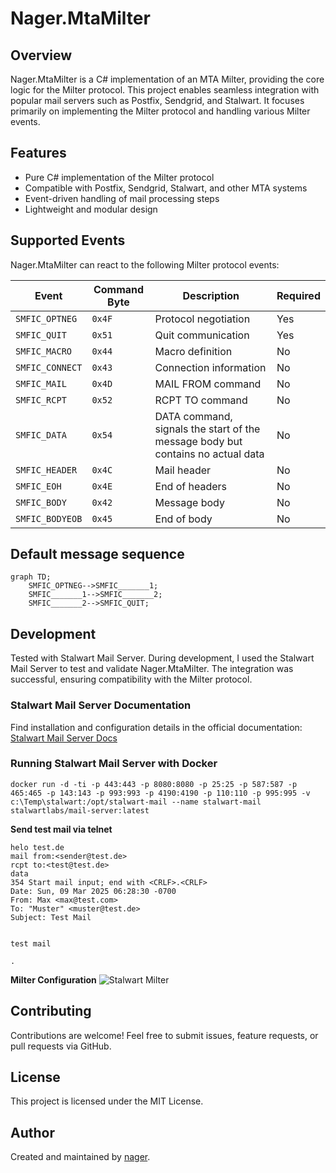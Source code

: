 # Nager.MtaMilter

## Overview
Nager.MtaMilter is a C# implementation of an MTA Milter, providing the core logic for the Milter protocol. This project enables seamless integration with popular mail servers such as Postfix, Sendgrid, and Stalwart. It focuses primarily on implementing the Milter protocol and handling various Milter events.

## Features
- Pure C# implementation of the Milter protocol
- Compatible with Postfix, Sendgrid, Stalwart, and other MTA systems
- Event-driven handling of mail processing steps
- Lightweight and modular design

## Supported Events
Nager.MtaMilter can react to the following Milter protocol events:

| Event | Command Byte | Description | Required |
|-------|-------------|-------------|----------|
| `SMFIC_OPTNEG` | `0x4F` | Protocol negotiation | Yes |
| `SMFIC_QUIT` | `0x51` | Quit communication | Yes |
| `SMFIC_MACRO` | `0x44` | Macro definition | No |
| `SMFIC_CONNECT` | `0x43` | Connection information | No |
| `SMFIC_MAIL` | `0x4D` | MAIL FROM command | No |
| `SMFIC_RCPT` | `0x52` | RCPT TO command | No |
| `SMFIC_DATA` | `0x54` | DATA command, signals the start of the message body but contains no actual data | No |  
| `SMFIC_HEADER` | `0x4C` | Mail header | No |
| `SMFIC_EOH` | `0x4E` | End of headers | No |
| `SMFIC_BODY` | `0x42` | Message body | No |
| `SMFIC_BODYEOB` | `0x45` | End of body | No |


## Default message sequence

```mermaid
graph TD;
    SMFIC_OPTNEG-->SMFIC_______1;
    SMFIC_______1-->SMFIC_______2;
    SMFIC_______2-->SMFIC_QUIT;
```


## Development
Tested with Stalwart Mail Server. During development, I used the Stalwart Mail Server to test and validate Nager.MtaMilter. The integration was successful, ensuring compatibility with the Milter protocol.

### Stalwart Mail Server Documentation

Find installation and configuration details in the official documentation: [Stalwart Mail Server Docs](https://stalw.art/docs/install/docker/)

### Running Stalwart Mail Server with Docker

```
docker run -d -ti -p 443:443 -p 8080:8080 -p 25:25 -p 587:587 -p 465:465 -p 143:143 -p 993:993 -p 4190:4190 -p 110:110 -p 995:995 -v c:\Temp\stalwart:/opt/stalwart-mail --name stalwart-mail stalwartlabs/mail-server:latest
```

**Send test mail via telnet**
```
helo test.de
mail from:<sender@test.de>
rcpt to:<test@test.de>
data
354 Start mail input; end with <CRLF>.<CRLF>
Date: Sun, 09 Mar 2025 06:28:30 -0700
From: Max <max@test.com>
To: "Muster" <muster@test.de>
Subject: Test Mail


test mail

.
```

**Milter Configuration**
![Stalwart Milter](https://github.com/user-attachments/assets/e996dfcd-2e11-4758-945f-cc693d9864f7)



## Contributing
Contributions are welcome! Feel free to submit issues, feature requests, or pull requests via GitHub.

## License
This project is licensed under the MIT License.

## Author
Created and maintained by [nager](https://github.com/nager).
